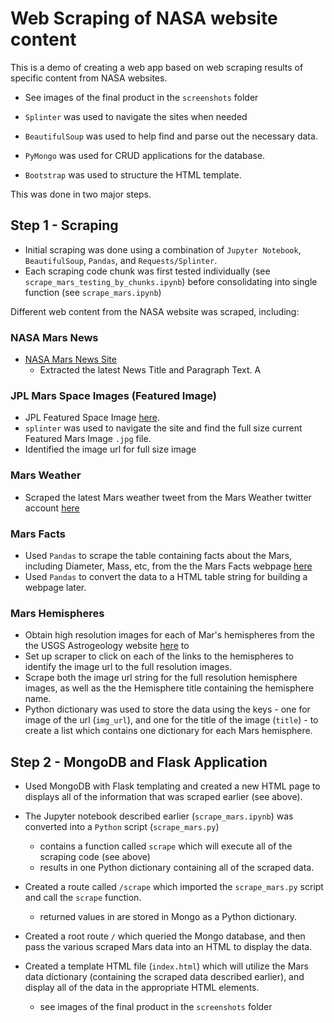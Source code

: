 # Web Scraping of NASA website content

This is a demo of creating a web app based on web scraping results of specific content from NASA websites.
* See images of the final product in the `screenshots` folder

* `Splinter` was used to navigate the sites when needed
* `BeautifulSoup` was used to help find and parse out the necessary data.
* `PyMongo` was used for CRUD applications for the database. 
* `Bootstrap` was used to structure the HTML template.

This was done in two major steps.

## Step 1 - Scraping

* Initial scraping was done using a combination of  `Jupyter Notebook`, `BeautifulSoup`, `Pandas`, and `Requests/Splinter`.
* Each scraping code chunk was first tested individually (see `scrape_mars_testing_by_chunks.ipynb`) before consolidating into single function (see `scrape_mars.ipynb`)

Different web content from the NASA website was scraped, including:

### NASA Mars News

* [NASA Mars News Site](https://mars.nasa.gov/news/)
  * Extracted the latest News Title and Paragraph Text. A

### JPL Mars Space Images (Featured Image)

* JPL Featured Space Image [here](https://www.jpl.nasa.gov/spaceimages/?search=&category=Mars).
 * `splinter` was used to navigate the site and find the full size current Featured Mars Image `.jpg` file. 
 * Identified the image url for full size image

### Mars Weather

* Scraped the latest Mars weather tweet from the Mars Weather twitter account [here](https://twitter.com/marswxreport?lang=en)

### Mars Facts

* Used `Pandas` to scrape the table containing facts about the Mars, including Diameter, Mass, etc, from the the Mars Facts webpage [here](https://space-facts.com/mars/)  
* Used `Pandas` to convert the data to a HTML table string for building a webpage later.

### Mars Hemispheres

* Obtain high resolution images for each of Mar's hemispheres from the the USGS Astrogeology website [here](https://astrogeology.usgs.gov/search/results?q=hemisphere+enhanced&k1=target&v1=Mars) to 
* Set up scraper to click on each of the links to the hemispheres to identify the image url to the full resolution images.
* Scrape both the image url string for the full resolution hemisphere images, as well as the the Hemisphere title containing the hemisphere name. 
* Python dictionary was used to store the data using the keys - one for image of the url (`img_url`), and one for the title of the image (`title`) - to create a list which contains one dictionary for each Mars hemisphere.


## Step 2 - MongoDB and Flask Application

* Used MongoDB with Flask templating and created a new HTML page to displays all of the information that was scraped earlier (see above).

* The Jupyter notebook described earlier (`scrape_mars.ipynb`) was converted into a `Python` script (`scrape_mars.py`) 
  * contains a function called `scrape` which will execute all of the scraping code (see above)
  * results in one Python dictionary containing all of the scraped data.

* Created a route called `/scrape` which imported the `scrape_mars.py` script and call the `scrape` function.
  * returned values in are stored in Mongo as a Python dictionary.

* Created a root route `/` which queried the Mongo database, and then pass the various scraped Mars data into an HTML to display the data.

* Created a template HTML file (`index.html`) which will utilize the Mars data dictionary (containing the scraped data described earlier), and display all of the data in the appropriate HTML elements. 
  * see images of the final product in the `screenshots` folder
